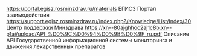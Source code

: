 https://portal.egisz.rosminzdrav.ru/materials ЕГИСЗ Портал взаимодействия
https://support.egisz.rosminzdrav.ru/index.php?/Knowledge/List/Index/30 Центр поддержки Минздрава
https://xn--80ajghhoc2aj1c8b.xn--p1ai/upload/API_%D0%9C%D0%94%D0%9B%D0%9F_ru.pdf Описание API Государственной информационной системы
мониторинга и движения лекарственных препаратов
